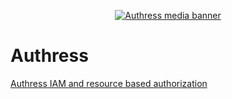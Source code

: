 <a href="https://authress.io">
  <p id="main" align="center">
    <img src="https://authress.io/static/images/media-banner.png" alt="Authress media banner">
  </p>
</a>

# Authress

[Authress IAM and resource based authorization](https://authress.io)
